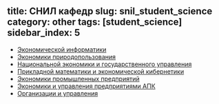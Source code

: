 title: СНИЛ кафедр
slug: snil_student_science
category: other
tags: [student_science]
sidebar_index: 5
---

-   [Экономической информатики](/files/snil/dki_snil.doc)
-   [Экономики природопользования](/files/snil/dke_snil.doc)
-   [Национальной экономики и государственного управления](/files/snil/dkm_snil.doc)
-   [Прикладной математики и экономической кибернетики](/files/snil/dkk_snil.doc)
-   [Экономики промышленных предприятий](/files/snil/dkp_snil.doc)
-   [Экономики и управления предприятиями АПК](/files/snil/dka_snil.doc)
-   [Организации и управления](/files/snil/dku_snil.doc)
